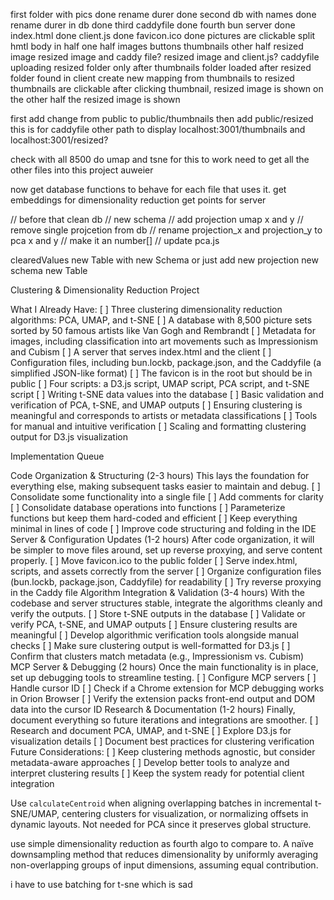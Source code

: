 first folder with pics done
rename durer done
second db with names done
rename durer in db done
third caddyfile done
fourth bun server done
index.html done
client.js done
favicon.ico done
pictures are clickable
split hmtl body in half
one half images buttons thumbnails
other half resized image
resized image and caddy file?
resized image and client.js?
caddyfile uploading resized folder only after thumbnails folder loaded
after resized folder found in client
create new mapping from thumbnails to resized
thumbnails are clickable
after clicking thumbnail, resized image is shown
on the other half the resized image is shown

first add change from public to public/thumbnails
then add public/resized
this is for caddyfile
other path to display localhost:3001/thumbnails and localhost:3001/resized?

check with all 8500
do umap and tsne
for this to work
need to get all the other files into this project
auweier

now get database functions to behave for each file that uses it.
get embeddings for dimensionality reduction
get points for server

// before that clean db
// new schema
// add projection umap x and y
// remove single projcetion from db
// rename projection_x and projection_y to pca x and y
// make it an number[]
// update pca.js

clearedValues new Table with new Schema or just add new projection
new schema new Table


Clustering & Dimensionality Reduction Project

What I Already Have:
[ ] Three clustering dimensionality reduction algorithms: PCA, UMAP, and t-SNE
[ ] A database with 8,500 picture sets sorted by 50 famous artists like Van Gogh and Rembrandt
[ ] Metadata for images, including classification into art movements such as Impressionism and Cubism
[ ] A server that serves index.html and the client
[ ] Configuration files, including bun.lockb, package.json, and the Caddyfile (a simplified JSON-like format)
[ ] The favicon is in the root but should be in public
[ ] Four scripts: a D3.js script, UMAP script, PCA script, and t-SNE script
[ ] Writing t-SNE data values into the database
[ ] Basic validation and verification of PCA, t-SNE, and UMAP outputs
[ ] Ensuring clustering is meaningful and corresponds to artists or metadata classifications
[ ] Tools for manual and intuitive verification
[ ] Scaling and formatting clustering output for D3.js visualization

Implementation Queue

Code Organization & Structuring (2-3 hours)
This lays the foundation for everything else, making subsequent tasks easier to maintain and debug.
[ ] Consolidate some functionality into a single file
[ ] Add comments for clarity
[ ] Consolidate database operations into functions
[ ] Parameterize functions but keep them hard-coded and efficient
[ ] Keep everything minimal in lines of code
[ ] Improve code structuring and folding in the IDE
Server & Configuration Updates (1-2 hours)
After code organization, it will be simpler to move files around, set up reverse proxying, and serve content properly.
[ ] Move favicon.ico to the public folder
[ ] Serve index.html, scripts, and assets correctly from the server
[ ] Organize configuration files (bun.lockb, package.json, Caddyfile) for readability
[ ] Try reverse proxying in the Caddy file
Algorithm Integration & Validation (3-4 hours)
With the codebase and server structures stable, integrate the algorithms cleanly and verify the outputs.
[ ] Store t-SNE outputs in the database
[ ] Validate or verify PCA, t-SNE, and UMAP outputs
[ ] Ensure clustering results are meaningful
[ ] Develop algorithmic verification tools alongside manual checks
[ ] Make sure clustering output is well-formatted for D3.js
[ ] Confirm that clusters match metadata (e.g., Impressionism vs. Cubism)
MCP Server & Debugging (2 hours)
Once the main functionality is in place, set up debugging tools to streamline testing.
[ ] Configure MCP servers
[ ] Handle cursor ID
[ ] Check if a Chrome extension for MCP debugging works in Orion Browser
[ ] Verify the extension packs front-end output and DOM data into the cursor ID
Research & Documentation (1-2 hours)
Finally, document everything so future iterations and integrations are smoother.
[ ] Research and document PCA, UMAP, and t-SNE
[ ] Explore D3.js for visualization details
[ ] Document best practices for clustering verification
Future Considerations:
[ ] Keep clustering methods agnostic, but consider metadata-aware approaches
[ ] Develop better tools to analyze and interpret clustering results
[ ] Keep the system ready for potential client integration


Use `calculateCentroid` when aligning overlapping batches in incremental t-SNE/UMAP, centering clusters for visualization, or normalizing offsets in dynamic layouts. Not needed for PCA since it preserves global structure.

use simple dimensionality reduction as fourth algo to compare to. A naïve downsampling method that reduces dimensionality by uniformly averaging non-overlapping groups of input dimensions, assuming equal contribution. 

i have to use batching for t-sne
which is sad
